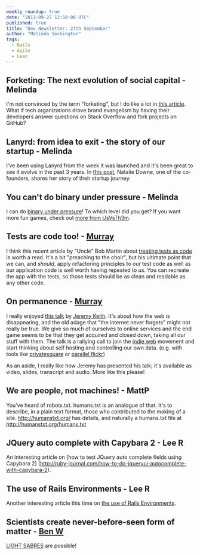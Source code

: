 ```yaml
---
weekly_roundup: true
date: "2013-09-27 12:50:00 UTC"
published: true
title: "Dev Newsletter: 27th September"
author: "Melinda Seckington"
tags:
  - Rails
  - Agile
  - Lean
---
```


## Forketing: The next evolution of social capital - Melinda
I'm not convinced by the term "forketing", but I do like a lot in [this article](https://medium.com/on-startups/1feed0155749). What if tech organizations drove brand evangelism by having their developers answer questions on Stack Overflow and fork projects on GitHub?

## Lanyrd: from idea to exit - the story of our startup - Melinda
I've been using Lanyrd from the week it was launched and it's been great to see it evolve in the past 3 years. In [this post](http://blog.natbat.net/post/61658401806/lanyrd-from-idea-to-exit-the-story-of-our-startup), Natalie Downe, one of the co-founders, shares her story of their startup journey.

## You can't do binary under pressure - Melinda
I can do [binary under pressure](http://toys.usvsth3m.com/binary/)! To which level did you get? If you want more fun games, check out [more from UsVsTh3m](http://usvsth3m.com/post/57145265331/do-you-need-entertainment-then-heres-all-the-usvsth3m).

## Tests are code too! - [Murray](/people/murray-steele)

I think this recent article by "Uncle" Bob Martin about [treating tests as code](http://blog.8thlight.com/uncle-bob/2013/09/23/Test-first.html) is worth a read.  It's a bit "preaching to the choir", but his ultimate point that we can, and *should*, apply refactoring principles to our test code as well as our application code is well worth having repeated to us.  You can recreate the app with the tests, so those tests should be as clean and readable as any other code.

## On permanence - [Murray](/people/murray-steele)

I really enjoyed [this talk](http://adactio.com/articles/6510/) by [Jeremy Keith](http://adactio.com/).  It's about how the web is disappearing, and the old adage that "the internet never forgets" might not really be true.  We give so much of ourselves to online services and the end game seems to be that they get acquired and closed down, taking all our stuff with them.  The talk is a rallying call to join the [indie web](http://indiewebcamp.com/) movement and start thinking about self hosting and controlling our own data. (e.g. with tools like [privatesquare](http://straup.github.io/privatesquare/) or [parallel flickr](http://straup.github.io/parallel-flickr/))

As an aside, I really like how Jeremy has presented his talk; it's available as video, slides, transcript and audio. More like this please!

## We are people, not machines! - MattP
You've heard of robots.txt.  humans.txt is an analogue of that. It's to describe, in a plain text format, those who contributed to the making of a site.
http://humanstxt.org/ has details, and naturally a humans.txt file at http://humanstxt.org/humans.txt

## JQuery auto complete with Capybara 2 - Lee R
An interesting article on [how to test JQuery auto complete fields using Capybara 2] (http://ruby-journal.com/how-to-do-jqueryui-autocomplete-with-capybara-2).

## The use of Rails Environments - Lee R
Another interesting article this time on [the use of Rails Environments](http://teotti.com/work/ruby/2013/04/30/use-of-rails-environments.html).

## Scientists create never-before-seen form of matter - [Ben W](/people/ben-wong)
[LIGHT SABRES](http://phys.org/news/2013-09-scientists-never-before-seen.html) are possible!


